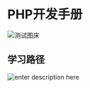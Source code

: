 # PHP开发手册
![测试图床](https://www.weidown.com/uploads/202009/19/200919025925918.png)

## 学习路径
![enter description here](https://gitee.com/shengguyoulan/development-manual.git/debug.png)